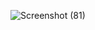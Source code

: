 ![Screenshot (81)](https://github.com/user-attachments/assets/9891892d-abc5-4066-ad83-bca6e67368f6)
